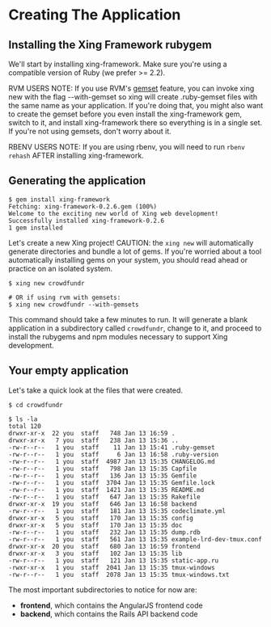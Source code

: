 # Creating The Application

## Installing the Xing Framework rubygem

We'll start by installing xing-framework. Make sure you're using a compatible version of Ruby (we prefer >= 2.2).   

RVM USERS NOTE: If you use RVM's [gemset](https://rvm.io/gemsets/basics) feature, you can invoke xing new with the flag --with-gemset so xing will create .ruby-gemset files with the same name as your application. If you're doing that, you might also want to create the gemset before you even install the xing-framework gem, switch to it, and install xing-framework there so everything is in a single set. If you're not using gemsets, don't worry about it.

RBENV USERS NOTE: If you are using rbenv, you will need to run `rbenv rehash` AFTER installing xing-framework.

## Generating the application

    $ gem install xing-framework
    Fetching: xing-framework-0.2.6.gem (100%)
    Welcome to the exciting new world of Xing web development!
    Successfully installed xing-framework-0.2.6
    1 gem installed
    
Let's create a new Xing project! CAUTION: the `xing new` will automatically generate directories and bundle a lot of gems. If you're worried about a tool automatically installing gems on your system, you should read ahead or practice on an isolated system.

    $ xing new crowdfundr
    
    # OR if using rvm with gemsets:
    $ xing new crowdfundr --with-gemsets

This command should take a few minutes to run.  It will generate a blank application in a subdirectory called ```crowdfundr```, change to it, and proceed to install the rubygems and npm modules necessary to support Xing development.

## Your empty application

Let's take a quick look at the files that were created.
    
    $ cd crowdfundr

    $ ls -la
    total 120
    drwxr-xr-x  22 you  staff   748 Jan 13 16:59 .
    drwxr-xr-x   7 you  staff   238 Jan 13 15:36 ..
    -rw-r--r--   1 you  staff    11 Jan 13 15:41 .ruby-gemset
    -rw-r--r--   1 you  staff     6 Jan 13 16:58 .ruby-version
    -rw-r--r--   1 you  staff  4987 Jan 13 15:35 CHANGELOG.md
    -rw-r--r--   1 you  staff   798 Jan 13 15:35 Capfile
    -rw-r--r--   1 you  staff   136 Jan 13 15:35 Gemfile
    -rw-r--r--   1 you  staff  3704 Jan 13 15:35 Gemfile.lock
    -rw-r--r--   1 you  staff  1421 Jan 13 15:35 README.md
    -rw-r--r--   1 you  staff   647 Jan 13 15:35 Rakefile
    drwxr-xr-x  19 you  staff   646 Jan 13 16:58 backend  
    -rw-r--r--   1 you  staff   181 Jan 13 15:35 codeclimate.yml
    drwxr-xr-x   5 you  staff   170 Jan 13 15:35 config
    drwxr-xr-x   5 you  staff   170 Jan 13 15:35 doc
    -rw-r--r--   1 you  staff   232 Jan 13 15:35 dump.rdb
    -rw-r--r--   1 you  staff   561 Jan 13 15:35 example-lrd-dev-tmux.conf
    drwxr-xr-x  20 you  staff   680 Jan 13 16:59 frontend
    drwxr-xr-x   3 you  staff   102 Jan 13 15:35 lib
    -rw-r--r--   1 you  staff   121 Jan 13 15:35 static-app.ru
    -rwxr-xr-x   1 you  staff  2041 Jan 13 15:35 tmux-windows
    -rw-r--r--   1 you  staff  2078 Jan 13 15:35 tmux-windows.txt

The most important subdirectories to notice for now are:
* **frontend**, which contains the AngularJS frontend code
* **backend**, which contains the Rails API backend code
